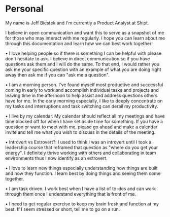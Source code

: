 # Personal

My name is Jeff Biestek and I'm currently a Product Analyst at Shipt. 

I believe in open communication and want this to serve as a snapshot of me for those who may interact with me regularly.  I hope you can learn about me through this documentation and learn how we can best work together!

• I love helping people so if there is something I can be helpful with please don't hesitate to ask.  I believe in direct communication so if you have questions ask them and I will do the same.  To that end, I would rather you ask me your specific question with an example of what you are doing right away then ask me if you can "ask me a question". 

• I am a morning person.  I've found myself most productive and successful coming in early to work and accomplish individual tasks and projects and leaving time in the afternoon to help assist and address questions others have for me.  In the early morning especially, I like to deeply concentrate on my tasks and interruptions and task switching can derail my productivity. 

• I live by my calendar.  My calendar should reflect all my meetings and have time blocked off for when I have set aside time for something.  If you have a question or want to meet with me, please go ahead and make a calendar invite and tell me what you wish to discuss in the details of the meeting.  

• Introvert vs Extrovert?: I used to think I was an introvert until I took a leadership course that reframed that question as "where do you get your energy".  I definitely thrive working with others and collaborating in team environments thus I now identify as an extrovert. 

• I love to learn new things especially understanding how things are built and how they function.  I learn best by doing things and seeing them come together.  

• I am task driven.  I work best when I have a list of to-dos and can work through them once I understand everything that is front of me.

• I need to get regular exercise to keep my brain fresh and function at my best.  If I seem stressed or short, tell me to go on a run.

